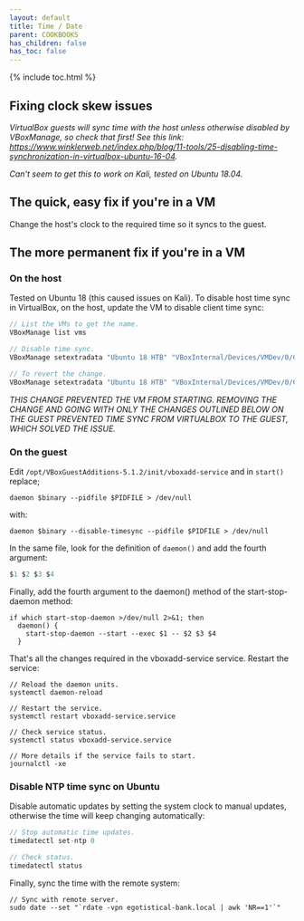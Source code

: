 ```yaml
---
layout: default
title: Time / Date
parent: COOKBOOKS
has_children: false
has_toc: false
---
```


{% include toc.html %}

## Fixing clock skew issues
*VirtualBox guests will sync time with the host unless otherwise disabled by VBoxManage, so check that first! See this link: https://www.winklerweb.net/index.php/blog/11-tools/25-disabling-time-synchronization-in-virtualbox-ubuntu-16-04.*

*Can't seem to get this to work on Kali, tested on Ubuntu 18.04.*

## The quick, easy fix if you're in a VM
Change the host's clock to the required time so it syncs to the guest.

## The more permanent fix if you're in a VM
### On the host
Tested on Ubuntu 18 (this caused issues on Kali). To disable host time sync in VirtualBox, on the host, update the VM to disable client time sync:
```csharp
// List the VMs to get the name.
VBoxManage list vms

// Disable time sync.
VBoxManage setextradata "Ubuntu 18 HTB" "VBoxInternal/Devices/VMDev/0/Config/GetHostTimeDisabled" 1

// To revert the change.
VBoxManage setextradata "Ubuntu 18 HTB" "VBoxInternal/Devices/VMDev/0/Config/GetHostTimeDisabled"
```

*THIS CHANGE PREVENTED THE VM FROM STARTING. REMOVING THE CHANGE AND GOING WITH ONLY THE CHANGES OUTLINED BELOW ON THE GUEST PREVENTED TIME SYNC FROM VIRTUALBOX TO THE GUEST, WHICH SOLVED THE ISSUE.*

### On the guest
Edit `/opt/VBoxGuestAdditions-5.1.2/init/vboxadd-service` and in `start()` replace;
```
daemon $binary --pidfile $PIDFILE > /dev/null
```

with:
```
daemon $binary --disable-timesync --pidfile $PIDFILE > /dev/null
```

In the same file, look for the definition of `daemon()` and add the fourth argument:
```csharp
$1 $2 $3 $4
```

Finally, add the fourth argument to the daemon() method of the start-stop-daemon method:
```
if which start-stop-daemon >/dev/null 2>&1; then
  daemon() {
    start-stop-daemon --start --exec $1 -- $2 $3 $4
  }
```

That's all the changes required in the vboxadd-service service. Restart the service:
```
// Reload the daemon units.
systemctl daemon-reload

// Restart the service.
systemctl restart vboxadd-service.service

// Check service status.
systemctl status vboxadd-service.service

// More details if the service fails to start.
journalctl -xe
```

### Disable NTP time sync on Ubuntu
Disable automatic updates by setting the system clock to manual updates, otherwise the time will keep changing automatically:
```csharp
// Stop automatic time updates.
timedatectl set-ntp 0

// Check status.
timedatectl status
```

Finally, sync the time with the remote system:
```
// Sync with remote server.
sudo date --set "`rdate -vpn egotistical-bank.local | awk 'NR==1'`"
```